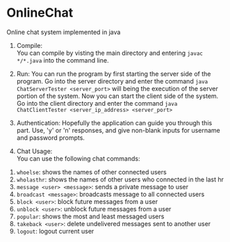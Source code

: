 # OnlineChat
Online chat system implemented in java

1. Compile:   
You can compile by visting the main directory and entering `javac */*.java` into the command line.


2. Run:
You can run the program by first starting the server side of the program. Go into the server directory and enter the command `java ChatServerTester <server_port>` will being the execution of the server portion of the system. Now you can start the client side of the system. Go into the client directory and enter the command `java ChatClientTester <server_ip_address> <server_port>`

3. Authentication:
Hopefully the application can guide you through this part. Use, 'y' or 'n' responses, and give non-blank inputs for username and password prompts.

4. Chat Usage:  
You can use the following chat commands:  
1) `whoelse`: shows the names of other connected users  
2) `wholasthr`: shows the names of other users who connected in the last hr  
3) `message <user> <message>`: sends a private message to user  
4) `broadcast <message>`: broadcasts message to all connected users  
5) `block <user>`: block future messages from a user  
6) `unblock <user>`: unblock future messages from a user  
7) `popular`: shows the most and least messaged users  
8) `takeback <user>`: delete undelivered messages sent to another user  
9) `logout`: logout current user  
